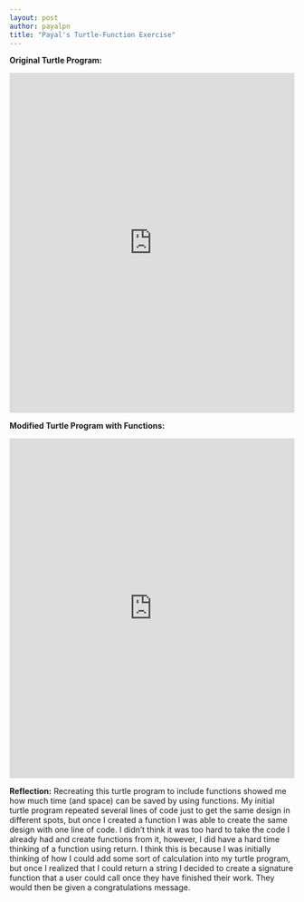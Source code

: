 ```yaml
---
layout: post
author: payalpn
title: "Payal's Turtle-Function Exercise"
---
```


**Original Turtle Program:**

<iframe src="https://trinket.io/embed/python/72879b95f8" width="100%" height="600" frameborder="0" marginwidth="0" marginheight="0" allowfullscreen></iframe>


**Modified Turtle Program with Functions:**

<iframe src="https://trinket.io/embed/python/ec8c1017d3" width="100%" height="600" frameborder="0" marginwidth="0" marginheight="0" allowfullscreen></iframe>

**Reflection:**
Recreating this turtle program to include functions showed me how much time (and space) can be saved by using functions.  My initial turtle program repeated several lines of code just to get the same design in different spots, but once I created a function I was able to create the same design with one line of code.  I didn’t think it was too hard to take the code I already had and create functions from it, however, I did have a hard time thinking of a function using return.  I think this is because I was initially thinking of how I could add some sort of calculation into my turtle program, but once I realized that I could return a string I decided to create a signature function that a user could call once they have finished their work.  They would then be given a congratulations message.  
